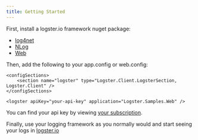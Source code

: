 ```yaml
---
title: Getting Started
---
```


First, install a logster.io framework nuget package:

<ul>
    <li><a href="{{site.baseurl}}/log4net">log4net</a></li>
    <li><a href="{{site.baseurl}}/nlog">NLog</a></li>
    <li><a href="{{site.baseurl}}/web">Web</a></li>
</ul>

Then, add the following to your app.config or web.config:

    <configSections>
        <section name="logster" type="Logster.Client.LogsterSection, Logster.Client" />
    </configSections>
    
    <logster apiKey="your-api-key" application="Logster.Samples.Web" />

You can find your api key by viewing [your subscription](https://portal.logster.io/Manage/Plan).

Finally, use your logging framework as you normally would and start seeing your logs in <a href="https://portal.logster.io">logster.io</a>
